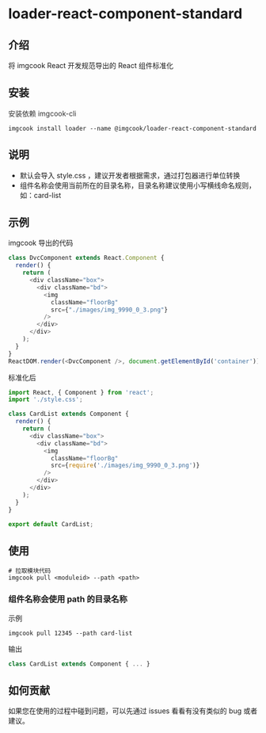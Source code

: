 # **loader-react-component-standard**


## 介绍
将 imgcook React 开发规范导出的 React 组件标准化

## 安装
<font color="#333">安装依赖 imgcook-cli</font>
```
imgcook install loader --name @imgcook/loader-react-component-standard
```

## 说明
* 默认会导入 style.css ，建议开发者根据需求，通过打包器进行单位转换
* 组件名称会使用当前所在的目录名称，目录名称建议使用小写横线命名规则，如：card-list

## 示例
imgcook 导出的代码
```javascript
class DvcComponent extends React.Component {
  render() {
    return (
      <div className="box">
        <div className="bd">
          <img
            className="floorBg"
            src={"./images/img_9990_0_3.png"}
          />
        </div>
      </div>
    );
  }
}
ReactDOM.render(<DvcComponent />, document.getElementById('container'));
```

标准化后
```javascript
import React, { Component } from 'react';
import './style.css';

class CardList extends Component {
  render() {
    return (
      <div className="box">
        <div className="bd">
          <img
            className="floorBg"
            src={require('./images/img_9990_0_3.png')}
          />
        </div>
      </div>
    );
  }
}

export default CardList;
```

## 使用
```
# 拉取模块代码
imgcook pull <moduleid> --path <path>
```
### 组件名称会使用 path 的目录名称
示例 <br />
```
imgcook pull 12345 --path card-list
```
输出
```javascript
class CardList extends Component { ... }
```

## 如何贡献
如果您在使用的过程中碰到问题，可以先通过 issues 看看有没有类似的 bug 或者建议。
